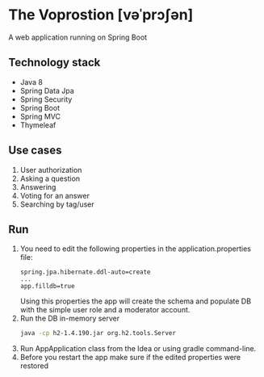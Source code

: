 # The Voprostion [vəˈprɔʃən]

A web application running on Spring Boot

## Technology stack
  - Java 8
  - Spring Data Jpa
  - Spring Security
  - Spring Boot
  - Spring MVC
  - Thymeleaf

## Use cases
1. User authorization
2. Asking a question
3. Answering
4. Voting for an answer
5. Searching by tag/user

## Run
1. You need to edit the following properties in the application.properties file:
   ```
   spring.jpa.hibernate.ddl-auto=create
   ...
   app.filldb=true
   ```
   Using this properties the app will create the schema and populate DB with the simple user role and a moderator account.
2. Run the DB in-memory server
   ```sh
   java -cp h2-1.4.190.jar org.h2.tools.Server
   ```
3. Run AppApplication class from the Idea or using gradle command-line.
4. Before you restart the app make sure if the edited properties were restored

